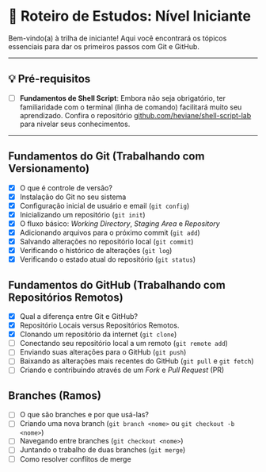 # 🌱 Roteiro de Estudos: Nível Iniciante

Bem-vindo(a) à trilha de iniciante! Aqui você encontrará os tópicos essenciais para dar os primeiros passos com Git e GitHub.

---

## 💡 Pré-requisitos

- [ ] **Fundamentos de Shell Script**: Embora não seja obrigatório, ter familiaridade com o terminal (linha de comando) facilitará muito seu aprendizado. Confira o repositório [github.com/heviane/shell-script-lab](https://github.com/heviane/shell-script-lab) para nivelar seus conhecimentos.

---

## Fundamentos do Git (Trabalhando com Versionamento)

- [X] O que é controle de versão?
- [X] Instalação do Git no seu sistema
- [X] Configuração inicial de usuário e email (`git config`)
- [X] Inicializando um repositório (`git init`)
- [X] O fluxo básico: *Working Directory*, *Staging Area* e *Repository*
- [X] Adicionando arquivos para o próximo commit (`git add`)
- [X] Salvando alterações no repositório local (`git commit`)
- [X] Verificando o histórico de alterações (`git log`)
- [X] Verificando o estado atual do repositório (`git status`)

## Fundamentos do GitHub (Trabalhando com Repositórios Remotos)

- [X] Qual a diferença entre Git e GitHub?
- [X] Repositório Locais versus Repositórios Remotos.
- [X] Clonando um repositório da internet (`git clone`)
- [ ] Conectando seu repositório local a um remoto (`git remote add`)
- [ ] Enviando suas alterações para o GitHub (`git push`)
- [ ] Baixando as alterações mais recentes do GitHub (`git pull` e `git fetch`)
- [ ] Criando e contribuindo através de um *Fork* e *Pull Request* (PR)

## Branches (Ramos)

- [ ] O que são branches e por que usá-las?
- [ ] Criando uma nova branch (`git branch <nome>` ou `git checkout -b <nome>`)
- [ ] Navegando entre branches (`git checkout <nome>`)
- [ ] Juntando o trabalho de duas branches (`git merge`)
- [ ] Como resolver conflitos de merge
